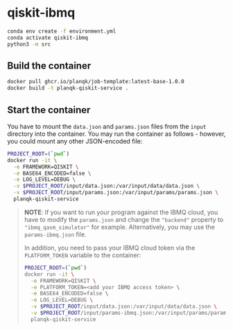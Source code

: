 # qiskit-ibmq

```bash
conda env create -f environment.yml
conda activate qiskit-ibmq
python3 -m src
```

## Build the container

```bash
docker pull ghcr.io/planqk/job-template:latest-base-1.0.0
docker build -t planqk-qiskit-service .
```

## Start the container

You have to mount the `data.json` and `params.json` files from the `input` directory into the container.
You may run the container as follows - however, you could mount any other JSON-encoded file:

```bash
PROJECT_ROOT=(`pwd`) 
docker run -it \
  -e FRAMEWORK=QISKIT \
  -e BASE64_ENCODED=false \
  -e LOG_LEVEL=DEBUG \
  -v $PROJECT_ROOT/input/data.json:/var/input/data/data.json \
  -v $PROJECT_ROOT/input/params.json:/var/input/params/params.json \
  planqk-qiskit-service
```

> **NOTE**:
> If you want to run your program against the IBMQ cloud, you have to modify the `params.json` and change the `"backend"` property to `"ibmq_qasm_simulator"` for example.
> Alternatively, you may use the `params-ibmq.json` file.
>
> In addition, you need to pass your IBMQ cloud token via the `PLATFORM_TOKEN` variable to the container:
>
> ```bash
> PROJECT_ROOT=(`pwd`) 
> docker run -it \
>   -e FRAMEWORK=QISKIT \
>   -e PLATFORM_TOKEN=<add your IBMQ access token> \
>   -e BASE64_ENCODED=false \
>   -e LOG_LEVEL=DEBUG \
>   -v $PROJECT_ROOT/input/data.json:/var/input/data/data.json \
>   -v $PROJECT_ROOT/input/params-ibmq.json:/var/input/params/params.json \
>   planqk-qiskit-service
> ```
